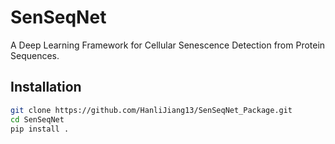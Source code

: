 # SenSeqNet

A Deep Learning Framework for Cellular Senescence Detection from Protein Sequences.

## Installation

```bash
git clone https://github.com/HanliJiang13/SenSeqNet_Package.git
cd SenSeqNet
pip install .
